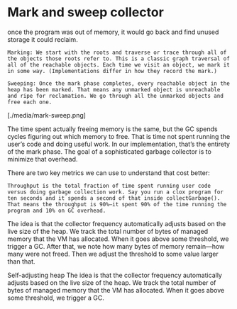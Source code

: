 # Mark and sweep collector
once the program was out of memory, it would go back and find unused storage it could reclaim.



    Marking: We start with the roots and traverse or trace through all of the objects those roots refer to. This is a classic graph traversal of all of the reachable objects. Each time we visit an object, we mark it in some way. (Implementations differ in how they record the mark.)

    Sweeping: Once the mark phase completes, every reachable object in the heap has been marked. That means any unmarked object is unreachable and ripe for reclamation. We go through all the unmarked objects and free each one.

[./media/mark-sweep.png]

The time spent actually freeing memory is the same, but the GC spends cycles figuring out which memory to free. That is time not spent running the user’s code and doing useful work. In our implementation, that’s the entirety of the mark phase. The goal of a sophisticated garbage collector is to minimize that overhead.

There are two key metrics we can use to understand that cost better:

    Throughput is the total fraction of time spent running user code versus doing garbage collection work. Say you run a clox program for ten seconds and it spends a second of that inside collectGarbage(). That means the throughput is 90%—it spent 90% of the time running the program and 10% on GC overhead.

The idea is that the collector frequency automatically adjusts based on the live size of the heap. We track the total number of bytes of managed memory that the VM has allocated. When it goes above some threshold, we trigger a GC. After that, we note how many bytes of memory remain—how many were not freed. Then we adjust the threshold to some value larger than that.

Self-adjusting heap
The idea is that the collector frequency automatically adjusts based on the live size of the heap. We track the total number of bytes of managed memory that the VM has allocated. When it goes above some threshold, we trigger a GC.
